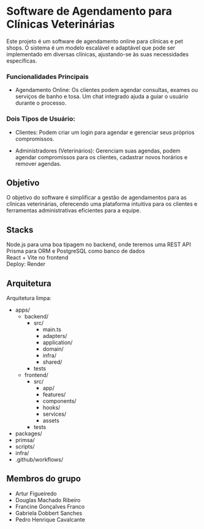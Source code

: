 # Software de Agendamento para Clínicas Veterinárias
Este projeto é um software de agendamento online para clínicas e pet shops. O sistema é um modelo escalável e adaptável que pode ser implementado em diversas clínicas, ajustando-se às suas necessidades específicas.

### Funcionalidades Principais
 - Agendamento Online: Os clientes podem agendar consultas, exames ou serviços de banho e tosa. Um chat integrado ajuda a guiar o usuário durante o processo.

### Dois Tipos de Usuário:

 - Clientes: Podem criar um login para agendar e gerenciar seus próprios compromissos.

 - Administradores (Veterinários): Gerenciam suas agendas, podem agendar compromissos para os clientes, cadastrar novos horários e remover agendas.

## Objetivo
O objetivo do software é simplificar a gestão de agendamentos para as clínicas veterinárias, oferecendo uma plataforma intuitiva para os clientes e ferramentas administrativas eficientes para a equipe.

## Stacks
Node.js para uma boa tipagem no backend, onde teremos uma REST API<br>
Prisma para ORM e PostgreSQL como banco de dados <br>
React + Vite no frontend <br>
Deploy: Render <br>

## Arquitetura
Arquitetura limpa:
- apps/
    - backend/
        - src/
            - main.ts
            - adapters/
            - application/
            - domain/
            - infra/
            - shared/
        - tests        
    - frontend/
        - src/
            - app/
            - features/
            - components/
            - hooks/
            - services/
            - assets
        - tests
- packages/
- primsa/
- scripts/
- infra/
- .github/workflows/

## Membros do grupo
- Artur Figueiredo
- Douglas Machado Ribeiro
- Francine Gonçalves Franco
- Gabriela Dobbert Sanches
- Pedro Henrique Cavalcante
